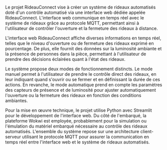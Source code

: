 Le projet RideauConnect vise à créer un système de rideaux automatisés doté d'un contrôle automatisé via une interface web dédiée appelée RideauConnect. L'interface web communique en temps réel avec le système de rideaux grâce au protocole MQTT, permettant ainsi à l'utilisateur de contrôler l'ouverture et la fermeture des rideaux à distance.

L'interface web RideauConnect affiche diverses informations en temps réel, telles que le niveau d'ouverture ou de fermeture des rideaux exprimé en pourcentage. De plus, elle fournit des données sur la luminosité ambiante et la présence de personnes dans la pièce, permettant à l'utilisateur de prendre des décisions éclairées quant à l'état des rideaux.

Le système propose deux modes de fonctionnement distincts. 
Le mode manuel permet à l'utilisateur de prendre le contrôle direct des rideaux, en leur indiquant quand s'ouvrir ou se fermer et en définissant la durée de ces actions. En revanche, le mode automatique prend en compte les paramètres des capteurs de présence et de luminosité pour ajuster automatiquement l'ouverture ou la fermeture des rideaux en fonction des conditions ambiantes.

Pour la mise en œuvre technique, le projet utilise Python avec Streamlit pour le développement de l'interface web. Du côté de l'embarqué, la plateforme Wokwi est employée, probablement pour la simulation ou l'émulation du matériel embarqué nécessaire au contrôle des rideaux automatisés. L'ensemble du système repose sur une architecture client-serveur utilisant le protocole MQTT pour assurer la communication en temps réel entre l'interface web et le système de rideaux automatisés.
